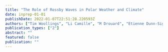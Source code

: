 ```yaml
---
title: "The Role of Rossby Waves in Polar Weather and Climate"
date: inprep-01-01
publishDate: 2022-01-07T22:51:28.220593Z
authors: ["Tim Woollings", "Li Camille", "M Drouard", "Etienne Dunn-Sigouin", "K Elmestekawy", "M. Hell", "Brian Hoskins", "Cheikh Mbengue", "M Patterson", "Thomas Spengler"]
publication_types: ["2"]
abstract: ""
featured: false
publication: ""
---
```


